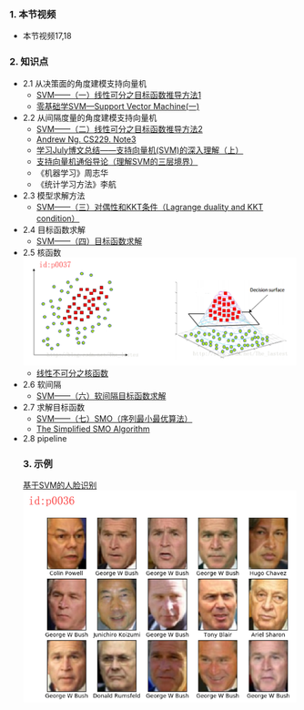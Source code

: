 ### 1. 本节视频
- 本节视频17,18
### 2. 知识点
- 2.1 从决策面的角度建模支持向量机
    - [SVM——（一）线性可分之目标函数推导方法1](https://blog.csdn.net/The_lastest/article/details/78513158)
    - [零基础学SVM—Support Vector Machine(一)](https://zhuanlan.zhihu.com/p/24638007)
- 2.2 从间隔度量的角度建模支持向量机
    - [SVM——（二）线性可分之目标函数推导方法2](https://blog.csdn.net/the_lastest/article/details/78513834)
    - [Andrew Ng. CS229. Note3](http://cs229.stanford.edu/notes/cs229-notes3.pdf)
    - [学习July博文总结——支持向量机(SVM)的深入理解（上）](https://blog.csdn.net/ajianyingxiaoqinghan/article/details/72897399)
    - [支持向量机通俗导论（理解SVM的三层境界）](https://blog.csdn.net/v_july_v/article/details/7624837)
    - 《机器学习》周志华
    - 《统计学习方法》李航
- 2.3 模型求解方法
    - [SVM——（三）对偶性和KKT条件（Lagrange duality and KKT condition）](https://blog.csdn.net/the_lastest/article/details/78461566)
- 2.4 目标函数求解
    - [SVM——（四）目标函数求解](https://blog.csdn.net/the_lastest/article/details/78569092)
- 2.5 核函数
    ![p0037](https://github.com/TolicWang/Pictures/blob/master/Pic/p0037.png)
    - [线性不可分之核函数](https://blog.csdn.net/the_lastest/article/details/78569217)
- 2.6 软间隔
    - [SVM——（六）软间隔目标函数求解](https://blog.csdn.net/the_lastest/article/details/78574813)
- 2.7 求解目标函数
    - [SVM——（七）SMO（序列最小最优算法）](https://blog.csdn.net/the_lastest/article/details/78637565)
    - [The Simplified SMO Algorithm ](http://cs229.stanford.edu/materials/smo.pdf)          
- 2.8 pipeline
  ### 3. 示例
  [基于SVM的人脸识别](./ex1.py)<br>
  ![p0036](https://github.com/TolicWang/Pictures/blob/master/Pic/p0036.png)<br>